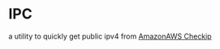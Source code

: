 # IPC

a utility to quickly get public ipv4 from [AmazonAWS Checkip](https://checkip.amazonaws.com)
